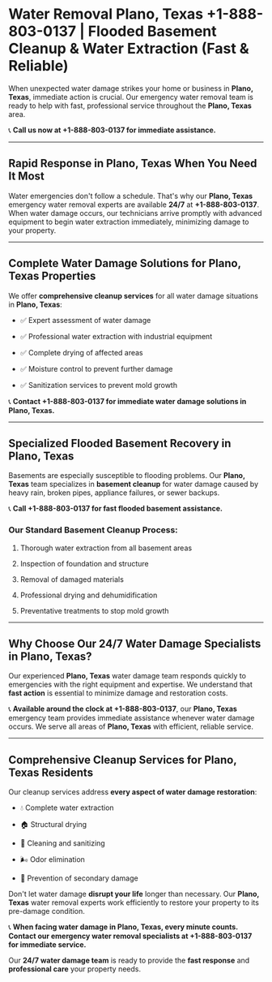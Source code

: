 # Water Removal Plano, Texas +1-888-803-0137 | Flooded Basement Cleanup & Water Extraction (Fast & Reliable)

When unexpected water damage strikes your home or business in **Plano, Texas**, immediate action is crucial. Our emergency water removal team is ready to help with fast, professional service throughout the **Plano, Texas** area. 

📞 **Call us now at +1-888-803-0137 for immediate assistance.**

---

## Rapid Response in Plano, Texas When You Need It Most

Water emergencies don't follow a schedule. That's why our **Plano, Texas** emergency water removal experts are available **24/7** at **+1-888-803-0137**. When water damage occurs, our technicians arrive promptly with advanced equipment to begin water extraction immediately, minimizing damage to your property.

---

## Complete Water Damage Solutions for Plano, Texas Properties

We offer **comprehensive cleanup services** for all water damage situations in **Plano, Texas**:

- ✅ Expert assessment of water damage  
- ✅ Professional water extraction with industrial equipment  
- ✅ Complete drying of affected areas  
- ✅ Moisture control to prevent further damage  
- ✅ Sanitization services to prevent mold growth  

📞 **Contact +1-888-803-0137 for immediate water damage solutions in Plano, Texas.**

---

## Specialized Flooded Basement Recovery in Plano, Texas

Basements are especially susceptible to flooding problems. Our **Plano, Texas** team specializes in **basement cleanup** for water damage caused by heavy rain, broken pipes, appliance failures, or sewer backups. 

📞 **Call +1-888-803-0137 for fast flooded basement assistance.**

### Our Standard Basement Cleanup Process:
1. Thorough water extraction from all basement areas  
2. Inspection of foundation and structure  
3. Removal of damaged materials  
4. Professional drying and dehumidification  
5. Preventative treatments to stop mold growth  

---

## Why Choose Our 24/7 Water Damage Specialists in Plano, Texas?

Our experienced **Plano, Texas** water damage team responds quickly to emergencies with the right equipment and expertise. We understand that **fast action** is essential to minimize damage and restoration costs.

📞 **Available around the clock at +1-888-803-0137**, our **Plano, Texas** emergency team provides immediate assistance whenever water damage occurs. We serve all areas of **Plano, Texas** with efficient, reliable service.

---

## Comprehensive Cleanup Services for Plano, Texas Residents

Our cleanup services address **every aspect of water damage restoration**:

- 💧 Complete water extraction  
- 🏠 Structural drying  
- 🧼 Cleaning and sanitizing  
- 🌬️ Odor elimination  
- 🚫 Prevention of secondary damage  

Don't let water damage **disrupt your life** longer than necessary. Our **Plano, Texas** water removal experts work efficiently to restore your property to its pre-damage condition.

📞 **When facing water damage in Plano, Texas, every minute counts. Contact our emergency water removal specialists at +1-888-803-0137 for immediate service.**

Our **24/7 water damage team** is ready to provide the **fast response** and **professional care** your property needs.